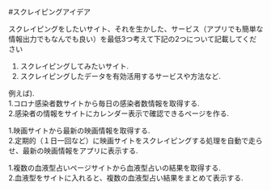 #スクレイピングアイデア

スクレイピングをしたいサイト、それを生かした、サービス（アプリでも簡単な情報出力でもなんでも良い）を最低3つ考えて下記の2つについて記載してください

1. スクレイピングしてみたいサイト. 
2. スクレイピングしたデータを有効活用するサービスや方法など. 

例えば).   
1.コロナ感染者数サイトから毎日の感染者数情報を取得する.   
2.感染者の情報をサイトにカレンダー表示で確認できるページを作る. 

1.映画サイトから最新の映画情報を取得する.   
2.定期的（１日一回など）に映画サイトをスクレイピングする処理を自動で走らせ、最新の映画情報をアプリに表示する. 

1.複数の血液型占いページサイトから血液型占いの結果を取得する.   
2.血液型をサイトに入れると、複数の血液型占い結果をまとめて表示する. 
